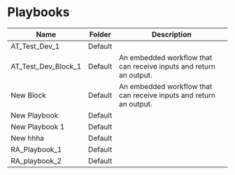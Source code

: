 # Playbooks
|Name|Folder|Description|
|----|------|-----------|
|AT_Test_Dev_1|Default||
|AT_Test_Dev_Block_1|Default|An embedded workflow that can receive inputs and return an output.|
|New Block|Default|An embedded workflow that can receive inputs and return an output.|
|New Playbook|Default||
|New Playbook 1|Default||
|New hhha|Default||
|RA_Playbook_1|Default||
|RA_playbook_2|Default||
